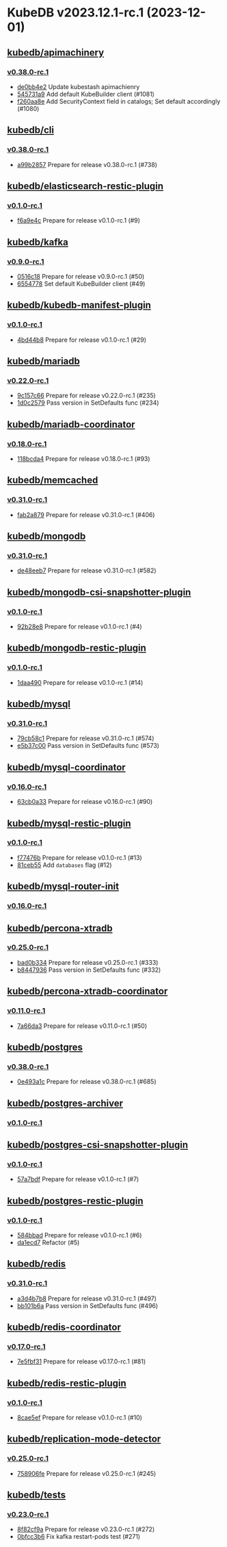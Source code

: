 # KubeDB v2023.12.1-rc.1 (2023-12-01)


## [kubedb/apimachinery](https://github.com/kubedb/apimachinery)

### [v0.38.0-rc.1](https://github.com/kubedb/apimachinery/releases/tag/v0.38.0-rc.1)

- [de0bb4e2](https://github.com/kubedb/apimachinery/commit/de0bb4e2) Update kubestash apimachienry
- [545731a9](https://github.com/kubedb/apimachinery/commit/545731a9) Add default KubeBuilder client (#1081)
- [f260aa8e](https://github.com/kubedb/apimachinery/commit/f260aa8e) Add SecurityContext field in catalogs; Set default accordingly (#1080)



## [kubedb/cli](https://github.com/kubedb/cli)

### [v0.38.0-rc.1](https://github.com/kubedb/cli/releases/tag/v0.38.0-rc.1)

- [a99b2857](https://github.com/kubedb/cli/commit/a99b2857) Prepare for release v0.38.0-rc.1 (#738)



## [kubedb/elasticsearch-restic-plugin](https://github.com/kubedb/elasticsearch-restic-plugin)

### [v0.1.0-rc.1](https://github.com/kubedb/elasticsearch-restic-plugin/releases/tag/v0.1.0-rc.1)

- [f6a9e4c](https://github.com/kubedb/elasticsearch-restic-plugin/commit/f6a9e4c) Prepare for release v0.1.0-rc.1 (#9)



## [kubedb/kafka](https://github.com/kubedb/kafka)

### [v0.9.0-rc.1](https://github.com/kubedb/kafka/releases/tag/v0.9.0-rc.1)

- [0516c18](https://github.com/kubedb/kafka/commit/0516c18) Prepare for release v0.9.0-rc.1 (#50)
- [6554778](https://github.com/kubedb/kafka/commit/6554778) Set default KubeBuilder client (#49)



## [kubedb/kubedb-manifest-plugin](https://github.com/kubedb/kubedb-manifest-plugin)

### [v0.1.0-rc.1](https://github.com/kubedb/kubedb-manifest-plugin/releases/tag/v0.1.0-rc.1)

- [4bd44b8](https://github.com/kubedb/kubedb-manifest-plugin/commit/4bd44b8) Prepare for release v0.1.0-rc.1 (#29)



## [kubedb/mariadb](https://github.com/kubedb/mariadb)

### [v0.22.0-rc.1](https://github.com/kubedb/mariadb/releases/tag/v0.22.0-rc.1)

- [9c157c66](https://github.com/kubedb/mariadb/commit/9c157c66) Prepare for release v0.22.0-rc.1 (#235)
- [1d0c2579](https://github.com/kubedb/mariadb/commit/1d0c2579) Pass version in SetDefaults func (#234)



## [kubedb/mariadb-coordinator](https://github.com/kubedb/mariadb-coordinator)

### [v0.18.0-rc.1](https://github.com/kubedb/mariadb-coordinator/releases/tag/v0.18.0-rc.1)

- [118bcda4](https://github.com/kubedb/mariadb-coordinator/commit/118bcda4) Prepare for release v0.18.0-rc.1 (#93)



## [kubedb/memcached](https://github.com/kubedb/memcached)

### [v0.31.0-rc.1](https://github.com/kubedb/memcached/releases/tag/v0.31.0-rc.1)

- [fab2a879](https://github.com/kubedb/memcached/commit/fab2a879) Prepare for release v0.31.0-rc.1 (#406)



## [kubedb/mongodb](https://github.com/kubedb/mongodb)

### [v0.31.0-rc.1](https://github.com/kubedb/mongodb/releases/tag/v0.31.0-rc.1)

- [de48eeb7](https://github.com/kubedb/mongodb/commit/de48eeb7) Prepare for release v0.31.0-rc.1 (#582)



## [kubedb/mongodb-csi-snapshotter-plugin](https://github.com/kubedb/mongodb-csi-snapshotter-plugin)

### [v0.1.0-rc.1](https://github.com/kubedb/mongodb-csi-snapshotter-plugin/releases/tag/v0.1.0-rc.1)

- [92b28e8](https://github.com/kubedb/mongodb-csi-snapshotter-plugin/commit/92b28e8) Prepare for release v0.1.0-rc.1 (#4)



## [kubedb/mongodb-restic-plugin](https://github.com/kubedb/mongodb-restic-plugin)

### [v0.1.0-rc.1](https://github.com/kubedb/mongodb-restic-plugin/releases/tag/v0.1.0-rc.1)

- [1daa490](https://github.com/kubedb/mongodb-restic-plugin/commit/1daa490) Prepare for release v0.1.0-rc.1 (#14)



## [kubedb/mysql](https://github.com/kubedb/mysql)

### [v0.31.0-rc.1](https://github.com/kubedb/mysql/releases/tag/v0.31.0-rc.1)

- [79cb58c1](https://github.com/kubedb/mysql/commit/79cb58c1) Prepare for release v0.31.0-rc.1 (#574)
- [e5b37c00](https://github.com/kubedb/mysql/commit/e5b37c00) Pass version in SetDefaults func (#573)



## [kubedb/mysql-coordinator](https://github.com/kubedb/mysql-coordinator)

### [v0.16.0-rc.1](https://github.com/kubedb/mysql-coordinator/releases/tag/v0.16.0-rc.1)

- [63cb0a33](https://github.com/kubedb/mysql-coordinator/commit/63cb0a33) Prepare for release v0.16.0-rc.1 (#90)



## [kubedb/mysql-restic-plugin](https://github.com/kubedb/mysql-restic-plugin)

### [v0.1.0-rc.1](https://github.com/kubedb/mysql-restic-plugin/releases/tag/v0.1.0-rc.1)

- [f77476b](https://github.com/kubedb/mysql-restic-plugin/commit/f77476b) Prepare for release v0.1.0-rc.1 (#13)
- [81ceb55](https://github.com/kubedb/mysql-restic-plugin/commit/81ceb55) Add `databases` flag (#12)



## [kubedb/mysql-router-init](https://github.com/kubedb/mysql-router-init)

### [v0.16.0-rc.1](https://github.com/kubedb/mysql-router-init/releases/tag/v0.16.0-rc.1)




## [kubedb/percona-xtradb](https://github.com/kubedb/percona-xtradb)

### [v0.25.0-rc.1](https://github.com/kubedb/percona-xtradb/releases/tag/v0.25.0-rc.1)

- [bad0b334](https://github.com/kubedb/percona-xtradb/commit/bad0b334) Prepare for release v0.25.0-rc.1 (#333)
- [b8447936](https://github.com/kubedb/percona-xtradb/commit/b8447936) Pass version in SetDefaults func (#332)



## [kubedb/percona-xtradb-coordinator](https://github.com/kubedb/percona-xtradb-coordinator)

### [v0.11.0-rc.1](https://github.com/kubedb/percona-xtradb-coordinator/releases/tag/v0.11.0-rc.1)

- [7a66da3](https://github.com/kubedb/percona-xtradb-coordinator/commit/7a66da3) Prepare for release v0.11.0-rc.1 (#50)



## [kubedb/postgres](https://github.com/kubedb/postgres)

### [v0.38.0-rc.1](https://github.com/kubedb/postgres/releases/tag/v0.38.0-rc.1)

- [0e493a1c](https://github.com/kubedb/postgres/commit/0e493a1cd) Prepare for release v0.38.0-rc.1 (#685)



## [kubedb/postgres-archiver](https://github.com/kubedb/postgres-archiver)

### [v0.1.0-rc.1](https://github.com/kubedb/postgres-archiver/releases/tag/v0.1.0-rc.1)




## [kubedb/postgres-csi-snapshotter-plugin](https://github.com/kubedb/postgres-csi-snapshotter-plugin)

### [v0.1.0-rc.1](https://github.com/kubedb/postgres-csi-snapshotter-plugin/releases/tag/v0.1.0-rc.1)

- [57a7bdf](https://github.com/kubedb/postgres-csi-snapshotter-plugin/commit/57a7bdf) Prepare for release v0.1.0-rc.1 (#7)



## [kubedb/postgres-restic-plugin](https://github.com/kubedb/postgres-restic-plugin)

### [v0.1.0-rc.1](https://github.com/kubedb/postgres-restic-plugin/releases/tag/v0.1.0-rc.1)

- [584bbad](https://github.com/kubedb/postgres-restic-plugin/commit/584bbad) Prepare for release v0.1.0-rc.1 (#6)
- [da1ecd7](https://github.com/kubedb/postgres-restic-plugin/commit/da1ecd7) Refactor (#5)



## [kubedb/redis](https://github.com/kubedb/redis)

### [v0.31.0-rc.1](https://github.com/kubedb/redis/releases/tag/v0.31.0-rc.1)

- [a3d4b7b8](https://github.com/kubedb/redis/commit/a3d4b7b8) Prepare for release v0.31.0-rc.1 (#497)
- [bb101b6a](https://github.com/kubedb/redis/commit/bb101b6a) Pass version in SetDefaults func (#496)



## [kubedb/redis-coordinator](https://github.com/kubedb/redis-coordinator)

### [v0.17.0-rc.1](https://github.com/kubedb/redis-coordinator/releases/tag/v0.17.0-rc.1)

- [7e5fbf31](https://github.com/kubedb/redis-coordinator/commit/7e5fbf31) Prepare for release v0.17.0-rc.1 (#81)



## [kubedb/redis-restic-plugin](https://github.com/kubedb/redis-restic-plugin)

### [v0.1.0-rc.1](https://github.com/kubedb/redis-restic-plugin/releases/tag/v0.1.0-rc.1)

- [8cae5ef](https://github.com/kubedb/redis-restic-plugin/commit/8cae5ef) Prepare for release v0.1.0-rc.1 (#10)



## [kubedb/replication-mode-detector](https://github.com/kubedb/replication-mode-detector)

### [v0.25.0-rc.1](https://github.com/kubedb/replication-mode-detector/releases/tag/v0.25.0-rc.1)

- [758906fe](https://github.com/kubedb/replication-mode-detector/commit/758906fe) Prepare for release v0.25.0-rc.1 (#245)



## [kubedb/tests](https://github.com/kubedb/tests)

### [v0.23.0-rc.1](https://github.com/kubedb/tests/releases/tag/v0.23.0-rc.1)

- [8f82cf9a](https://github.com/kubedb/tests/commit/8f82cf9a) Prepare for release v0.23.0-rc.1 (#272)
- [0bfcc3b6](https://github.com/kubedb/tests/commit/0bfcc3b6) Fix kafka restart-pods test (#271)




